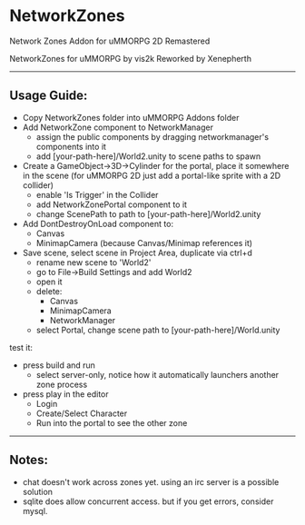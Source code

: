 # NetworkZones
 Network Zones Addon for uMMORPG 2D Remastered



NetworkZones for uMMORPG by vis2k Reworked by Xenepherth

--------------------------------------------------------------------------------
Usage Guide:
--------------------------------------------------------------------------------

* Copy NetworkZones folder into uMMORPG Addons folder
* Add NetworkZone component to NetworkManager
  * assign the public components by dragging networkmanager's components into it
  * add [your-path-here]/World2.unity to scene paths to spawn
* Create a GameObject->3D->Cylinder for the portal, place it somewhere in the scene
  (for uMMORPG 2D just add a portal-like sprite with a 2D collider)
  * enable 'Is Trigger' in the Collider
  * add NetworkZonePortal component to it
  * change ScenePath to path to [your-path-here]/World2.unity
* Add DontDestroyOnLoad component to:
  * Canvas
  * MinimapCamera (because Canvas/Minimap references it)
* Save scene, select scene in Project Area, duplicate via ctrl+d
  * rename new scene to 'World2'
  * go to File->Build Settings and add World2
  * open it
  * delete:
    * Canvas
    * MinimapCamera
    * NetworkManager
  * select Portal, change scene path to [your-path-here]/World.unity

test it:
* press build and run
  * select server-only, notice how it automatically launchers another zone process
* press play in the editor
  * Login
  * Create/Select Character
  * Run into the portal to see the other zone

--------------------------------------------------------------------------------
Notes:
--------------------------------------------------------------------------------
* chat doesn't work across zones yet. using an irc server is a possible solution
* sqlite does allow concurrent access. but if you get errors, consider mysql.